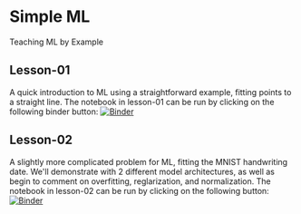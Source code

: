 # Simple ML
Teaching ML by Example

## Lesson-01
A quick introduction to ML using a straightforward example, fitting points to a straight line.
The notebook in lesson-01 can be run by clicking on the following binder button:
[![Binder](https://mybinder.org/badge_logo.svg)](https://mybinder.org/v2/gh/dtribose/SimpleML/main?labpath=lesson-01%2FLesson-01.ipynb)

## Lesson-02
A slightly more complicated problem for ML, fitting the MNIST handwriting date.
We'll demonstrate with 2 different model architectures, as well as begin to comment on overfitting, reglarization, and normalization.
The notebook in lesson-02 can be run by clicking on the following button:
[![Binder](https://mybinder.org/badge_logo.svg)](https://mybinder.org/v2/gh/dtribose/SimpleML/main?labpath=lesson-02%2FLesson-02%20(MNIST).ipynb)
